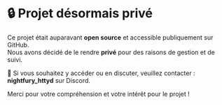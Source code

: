 # 🔒 Projet désormais privé

Ce projet était auparavant **open source** et accessible publiquement sur GitHub.  
Nous avons décidé de le rendre **privé** pour des raisons de gestion et de suivi.

📩 Si vous souhaitez y accéder ou en discuter, veuillez contacter :  
**nightfury_httyd** sur Discord.

Merci pour votre compréhension et votre intérêt pour le projet !
